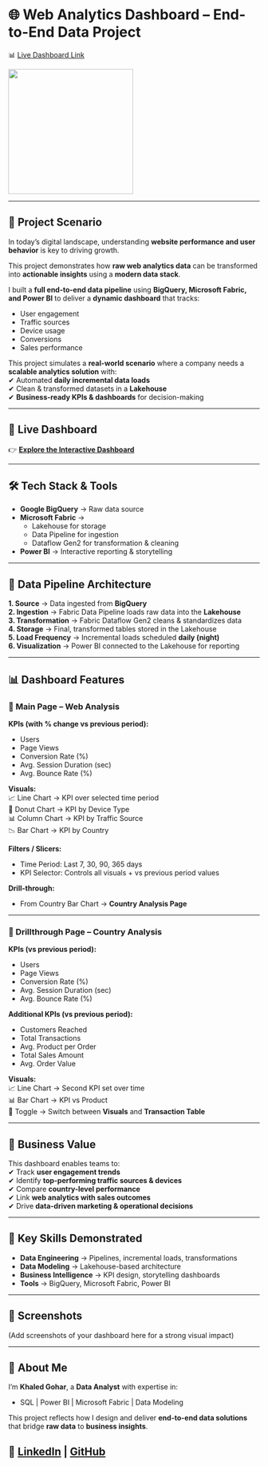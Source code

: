 # 🌐 Web Analytics Dashboard – End-to-End Data Project  

📊 [Live Dashboard Link](#)
<p align="left">
  <a href="https://app.fabric.microsoft.com/view?r=eyJrIjoiYThiN2E2NDQtMDAyZi00NmE3LTg4YWMtYzBiOGJhYWNjM2Y2IiwidCI6IjIzZGI2ZTA2LTA1YzQtNDg5ZC1iMTM2LWNiYTk0YThlNmYzNiIsImMiOjh9">
    <img src="https://img.youtube.com/vi/sVGa6yifCdM/maxresdefault.jpg" width="250">
  </a>
</p>

---

## 📖 Project Scenario  

In today’s digital landscape, understanding **website performance and user behavior** is key to driving growth.  

This project demonstrates how **raw web analytics data** can be transformed into **actionable insights** using a **modern data stack**.  

I built a **full end-to-end data pipeline** using **BigQuery, Microsoft Fabric, and Power BI** to deliver a **dynamic dashboard** that tracks:  
- User engagement  
- Traffic sources  
- Device usage  
- Conversions  
- Sales performance  

This project simulates a **real-world scenario** where a company needs a **scalable analytics solution** with:  
✔ Automated **daily incremental data loads**  
✔ Clean & transformed datasets in a **Lakehouse**  
✔ **Business-ready KPIs & dashboards** for decision-making  

---

## 🔗 Live Dashboard  

👉 **[Explore the Interactive Dashboard](https://app.fabric.microsoft.com/view?r=eyJrIjoiYThiN2E2NDQtMDAyZi00NmE3LTg4YWMtYzBiOGJhYWNjM2Y2IiwidCI6IjIzZGI2ZTA2LTA1YzQtNDg5ZC1iMTM2LWNiYTk0YThlNmYzNiIsImMiOjh9)**  


---

## 🛠️ Tech Stack & Tools  

- **Google BigQuery** → Raw data source  
- **Microsoft Fabric** →  
  - Lakehouse for storage  
  - Data Pipeline for ingestion  
  - Dataflow Gen2 for transformation & cleaning  
- **Power BI** → Interactive reporting & storytelling  

---

## 📂 Data Pipeline Architecture  

**1. Source** → Data ingested from **BigQuery**  
**2. Ingestion** → Fabric Data Pipeline loads raw data into the **Lakehouse**  
**3. Transformation** → Fabric Dataflow Gen2 cleans & standardizes data  
**4. Storage** → Final, transformed tables stored in the Lakehouse  
**5. Load Frequency** → Incremental loads scheduled **daily (night)**  
**6. Visualization** → Power BI connected to the Lakehouse for reporting  

---

## 📊 Dashboard Features  

### 🔹 Main Page – Web Analysis  
**KPIs (with % change vs previous period):**  
- Users  
- Page Views  
- Conversion Rate (%)  
- Avg. Session Duration (sec)  
- Avg. Bounce Rate (%)  

**Visuals:**  
📈 Line Chart → KPI over selected time period  
🍩 Donut Chart → KPI by Device Type  
📊 Column Chart → KPI by Traffic Source  
📉 Bar Chart → KPI by Country  

**Filters / Slicers:**  
- Time Period: Last 7, 30, 90, 365 days  
- KPI Selector: Controls all visuals + vs previous period values  

**Drill-through:**  
- From Country Bar Chart → **Country Analysis Page**  

---

### 🔹 Drillthrough Page – Country Analysis  
**KPIs (vs previous period):**  
- Users  
- Page Views  
- Conversion Rate (%)  
- Avg. Session Duration (sec)  
- Avg. Bounce Rate (%)  

**Additional KPIs (vs previous period):**  
- Customers Reached  
- Total Transactions  
- Avg. Product per Order  
- Total Sales Amount  
- Avg. Order Value  

**Visuals:**  
📈 Line Chart → Second KPI set over time  
📊 Bar Chart → KPI vs Product  
🔄 Toggle → Switch between **Visuals** and **Transaction Table**  

---

## 🎯 Business Value  

This dashboard enables teams to:  
✔ Track **user engagement trends**  
✔ Identify **top-performing traffic sources & devices**  
✔ Compare **country-level performance**  
✔ Link **web analytics with sales outcomes**  
✔ Drive **data-driven marketing & operational decisions**  

---

## 🚀 Key Skills Demonstrated  

- **Data Engineering** → Pipelines, incremental loads, transformations  
- **Data Modeling** → Lakehouse-based architecture  
- **Business Intelligence** → KPI design, storytelling dashboards  
- **Tools** → BigQuery, Microsoft Fabric, Power BI  

---

## 📸 Screenshots  

(Add screenshots of your dashboard here for a strong visual impact)  


---

## 👤 About Me  

I’m **Khaled Gohar**, a **Data Analyst** with expertise in:  
- SQL | Power BI | Microsoft Fabric | Data Modeling  

This project reflects how I design and deliver **end-to-end data solutions** that bridge **raw data** to **business insights**.  

🔗 [LinkedIn](https://www.linkedin.com/in/khaled-gohar/) | [GitHub](https://github.com/khaled-gohar)  
---
